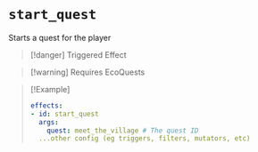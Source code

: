 # `start_quest`

Starts a quest for the player

> [!danger] Triggered Effect

> [!warning] Requires EcoQuests

> [!Example]
> ```yaml
> effects:
> - id: start_quest
>   args:
>     quest: meet_the_village # The quest ID
>   ...other config (eg triggers, filters, mutators, etc)
> ```
